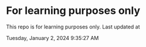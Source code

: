 # For learning purposes only
This repo is for learning purposes only.
Last updated at

Tuesday, January 2, 2024 9:35:27 AM

